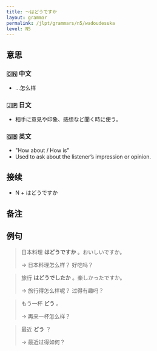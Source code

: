```yaml
---
title: 〜はどうですか
layout: grammar
permalink: /jlpt/grammars/n5/wadoudesuka
level: N5
---
```


## 意思

### 🇨🇳 中文

- …怎么样

### 🇯🇵 日文

- 相手に意見や印象、感想など聞く時に使う。

### 🇬🇧 英文

- "How about / How is"
- Used to ask about the listener’s impression or opinion.

## 接续

- N + はどうですか

## 备注


## 例句

> 日本料理 **はどうですか** 。おいしいですか。
>
> → 日本料理怎么样？ 好吃吗？

> 旅行 **はどうでしたか** 。楽しかったですか。
>
> → 旅行得怎么样呢？ 过得有趣吗？

> もう一杯 **どう** 。
>
> → 再来一杯怎么样？

> 最近 **どう** ？
>
> → 最近过得如何？

